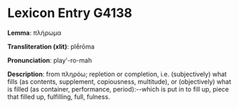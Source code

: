 # Lexicon Entry G4138

**Lemma**: πλήρωμα

**Transliteration (xlit)**: plḗrōma

**Pronunciation**: play'-ro-mah

**Description**:
from πληρόω; repletion or completion, i.e. (subjectively) what fills (as contents, supplement, copiousness, multitude), or (objectively) what is filled (as container, performance, period):--which is put in to fill up, piece that filled up, fulfilling, full, fulness.
